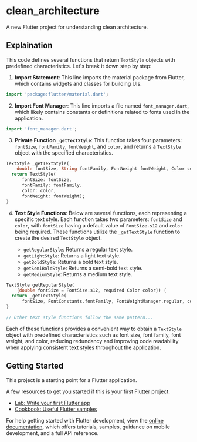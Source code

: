 # clean_architecture

A new Flutter project for understanding clean architecture.

## Explaination

This code defines several functions that return `TextStyle` objects with predefined characteristics. Let's break it down step by step:

1. **Import Statement**: This line imports the material package from Flutter, which contains widgets and classes for building UIs.

```dart
import 'package:flutter/material.dart';
```

2. **Import Font Manager**: This line imports a file named `font_manager.dart`, which likely contains constants or definitions related to fonts used in the application.

```dart
import 'font_manager.dart';
```

3. **Private Function `_getTextStyle`**: This function takes four parameters: `fontSize`, `fontFamily`, `fontWeight`, and `color`, and returns a `TextStyle` object with the specified characteristics.

```dart
TextStyle _getTextStyle(
    double fontSize, String fontFamily, FontWeight fontWeight, Color color) {
  return TextStyle(
      fontSize: fontSize,
      fontFamily: fontFamily,
      color: color,
      fontWeight: fontWeight);
}
```

4. **Text Style Functions**: Below are several functions, each representing a specific text style. Each function takes two parameters: `fontSize` and `color`, with `fontSize` having a default value of `FontSize.s12` and `color` being required. These functions utilize the `_getTextStyle` function to create the desired `TextStyle` object.

    - `getRegularStyle`: Returns a regular text style.
    - `getLightStyle`: Returns a light text style.
    - `getBoldStyle`: Returns a bold text style.
    - `getSemiBoldStyle`: Returns a semi-bold text style.
    - `getMediumStyle`: Returns a medium text style.

```dart
TextStyle getRegularStyle(
    {double fontSize = FontSize.s12, required Color color}) {
  return _getTextStyle(
      fontSize, FontConstants.fontFamily, FontWeightManager.regular, color);
}

// Other text style functions follow the same pattern...
```

Each of these functions provides a convenient way to obtain a `TextStyle` object with predefined characteristics such as font size, font family, font weight, and color, reducing redundancy and improving code readability when applying consistent text styles throughout the application.

## Getting Started

This project is a starting point for a Flutter application.

A few resources to get you started if this is your first Flutter project:

- [Lab: Write your first Flutter app](https://docs.flutter.dev/get-started/codelab)
- [Cookbook: Useful Flutter samples](https://docs.flutter.dev/cookbook)

For help getting started with Flutter development, view the
[online documentation](https://docs.flutter.dev/), which offers tutorials,
samples, guidance on mobile development, and a full API reference.
